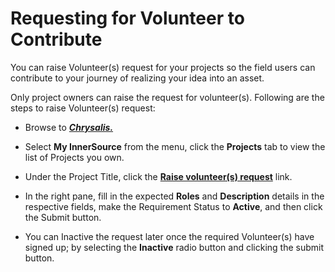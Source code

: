 # Requesting for Volunteer to Contribute

You can raise Volunteer(s) request for your projects so the field users can contribute to your journey of realizing your idea into an asset.  

Only project owners can raise the request for volunteer(s). Following are the steps to raise Volunteer(s) request:

- Browse to [_**Chrysalis.**_](https://aka.ms/Chrysalis) 

- Select **My InnerSource** from the menu, click the **Projects** tab to view the list of Projects you own.

- Under the Project Title, click the [**Raise volunteer(s) request**]() link.

- In the right pane, fill in the expected **Roles** and **Description** details in the respective fields, make the Requirement Status to **Active**, and then click the Submit button.

- You can Inactive the request later once the required Volunteer(s) have signed up; by selecting the **Inactive** radio button and clicking the submit button.